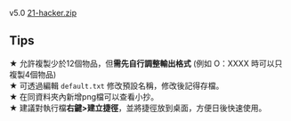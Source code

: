 v5.0 [21-hacker.zip](https://github.com/Jaslayer/21-hacker/releases/download/v5.0-21hacker/21-hacker.zip)  

## Tips
★ 允許複製少於12個物品，但**需先自行調整輸出格式** (例如 O：XXXX 時可以只複製4個物品)  
★ 可透過編輯 `default.txt` 修改預設名稱，修改後記得存檔。  
★ 在同資料夾內新增png檔可以查看小抄。  
★ 建議對執行檔**右鍵>建立捷徑**，並將捷徑放到桌面，方便日後快速使用。
